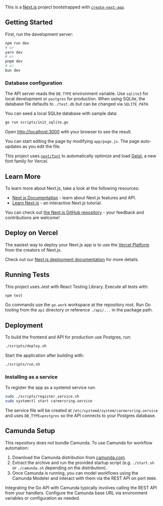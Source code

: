 This is a [Next.js](https://nextjs.org) project bootstrapped with [`create-next-app`](https://nextjs.org/docs/app/api-reference/cli/create-next-app).

## Getting Started

First, run the development server:

```bash
npm run dev
# or
yarn dev
# or
pnpm dev
# or
bun dev
```

### Database configuration

The API server reads the `DB_TYPE` environment variable. Use `sqlite3` for local development or `postgres` for production. When using SQLite, the database file defaults to `./test.db` but can be changed via `SQLITE_PATH`.

You can seed a local SQLite database with sample data:

```bash
go run scripts/init_sqlite.go
```

Open [http://localhost:3000](http://localhost:3000) with your browser to see the result.

You can start editing the page by modifying `app/page.js`. The page auto-updates as you edit the file.

This project uses [`next/font`](https://nextjs.org/docs/app/building-your-application/optimizing/fonts) to automatically optimize and load [Geist](https://vercel.com/font), a new font family for Vercel.

## Learn More

To learn more about Next.js, take a look at the following resources:

- [Next.js Documentation](https://nextjs.org/docs) - learn about Next.js features and API.
- [Learn Next.js](https://nextjs.org/learn) - an interactive Next.js tutorial.

You can check out [the Next.js GitHub repository](https://github.com/vercel/next.js) - your feedback and contributions are welcome!

## Deploy on Vercel

The easiest way to deploy your Next.js app is to use the [Vercel Platform](https://vercel.com/new?utm_medium=default-template&filter=next.js&utm_source=create-next-app&utm_campaign=create-next-app-readme) from the creators of Next.js.

Check out our [Next.js deployment documentation](https://nextjs.org/docs/app/building-your-application/deploying) for more details.

## Running Tests

This project uses Jest with React Testing Library.
Execute all tests with:

```bash
npm test
```

Go commands use the `go.work` workspace at the repository root. Run Go tooling from the `api` directory or reference `./api/...` in the package path.


## Deployment

To build the frontend and API for production use Postgres, run:

```bash
./scripts/deploy.sh
```

Start the application after building with:

```bash
./scripts/run.sh
```

### Installing as a service

To register the app as a systemd service run:

```bash
sudo ./scripts/register_service.sh
sudo systemctl start careersring.service
```

The service file will be created at `/etc/systemd/system/careersring.service` and
uses `DB_TYPE=postgres` so the API connects to your Postgres database.

## Camunda Setup

This repository does not bundle Camunda. To use Camunda for workflow
automation:

1. Download the Camunda distribution from
   [camunda.com](https://camunda.com/download/).
2. Extract the archive and run the provided startup script (e.g. `./start.sh` or
   `./camunda.sh` depending on the distribution).
3. Once Camunda is running, you can model workflows using the Camunda Modeler
   and interact with them via the REST API on port `8080`.

Integrating the Go API with Camunda typically involves calling the REST API
from your handlers. Configure the Camunda base URL via environment variables or
configuration as needed.
